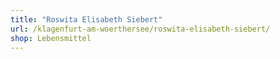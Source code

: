 ```yaml
---
title: "Roswita Elisabeth Siebert"
url: /klagenfurt-am-woerthersee/roswita-elisabeth-siebert/
shop: Lebensmittel
---
```

